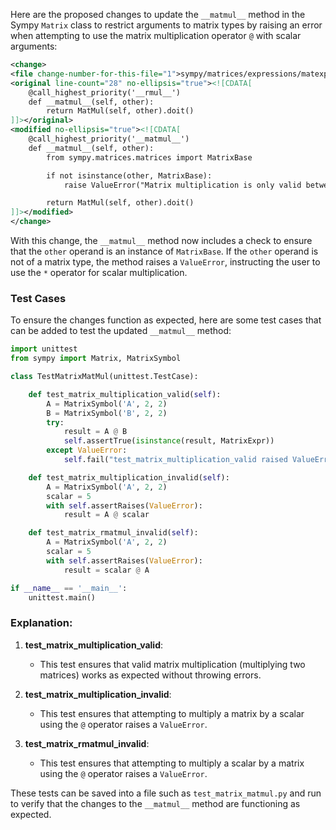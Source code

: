 Here are the proposed changes to update the `__matmul__` method in the Sympy `Matrix` class to restrict arguments to matrix types by raising an error when attempting to use the matrix multiplication operator `@` with scalar arguments:

```xml
<change>
<file change-number-for-this-file="1">sympy/matrices/expressions/matexpr.py</file>
<original line-count="28" no-ellipsis="true"><![CDATA[
    @call_highest_priority('__rmul__')
    def __matmul__(self, other):
        return MatMul(self, other).doit()
]]></original>
<modified no-ellipsis="true"><![CDATA[
    @call_highest_priority('__matmul__')
    def __matmul__(self, other):
        from sympy.matrices.matrices import MatrixBase

        if not isinstance(other, MatrixBase):
            raise ValueError("Matrix multiplication is only valid between two matrix types. Use the * operator for scalar multiplication.")

        return MatMul(self, other).doit()
]]></modified>
</change>
```

With this change, the `__matmul__` method now includes a check to ensure that the `other` operand is an instance of `MatrixBase`. If the `other` operand is not of a matrix type, the method raises a `ValueError`, instructing the user to use the `*` operator for scalar multiplication.

### Test Cases
To ensure the changes function as expected, here are some test cases that can be added to test the updated `__matmul__` method:

```python
import unittest
from sympy import Matrix, MatrixSymbol

class TestMatrixMatMul(unittest.TestCase):

    def test_matrix_multiplication_valid(self):
        A = MatrixSymbol('A', 2, 2)
        B = MatrixSymbol('B', 2, 2)
        try:
            result = A @ B
            self.assertTrue(isinstance(result, MatrixExpr))
        except ValueError:
            self.fail("test_matrix_multiplication_valid raised ValueError unexpectedly!")

    def test_matrix_multiplication_invalid(self):
        A = MatrixSymbol('A', 2, 2)
        scalar = 5
        with self.assertRaises(ValueError):
            result = A @ scalar

    def test_matrix_rmatmul_invalid(self):
        A = MatrixSymbol('A', 2, 2)
        scalar = 5
        with self.assertRaises(ValueError):
            result = scalar @ A

if __name__ == '__main__':
    unittest.main()
```

### Explanation:
1. **test_matrix_multiplication_valid**:
    - This test ensures that valid matrix multiplication (multiplying two matrices) works as expected without throwing errors.

2. **test_matrix_multiplication_invalid**:
    - This test ensures that attempting to multiply a matrix by a scalar using the `@` operator raises a `ValueError`.

3. **test_matrix_rmatmul_invalid**:
    - This test ensures that attempting to multiply a scalar by a matrix using the `@` operator raises a `ValueError`.

These tests can be saved into a file such as `test_matrix_matmul.py` and run to verify that the changes to the `__matmul__` method are functioning as expected.